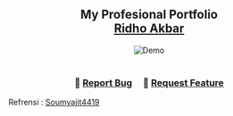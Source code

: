 <h2 align="center">
  My Profesional Portfolio<br/>
  <a href="https://ridhotherass.vercel.app/" target="_blank">Ridho Akbar</a>
</h2>
<div align="center">
  <img alt="Demo" src="./Images/readme-img1.png" />
</div>

<br/>



<h3 align="center">
    🔹
    <a href="https://github.com/rasspp/Portfolio/issues">Report Bug</a> &nbsp; &nbsp;
    🔹
    <a href="https://github.com/rasspp/Portfolio/issues">Request Feature</a>
</h3>


Refrensi : [Soumyajit4419](https://github.com/soumyajit4419/Portfolio)
